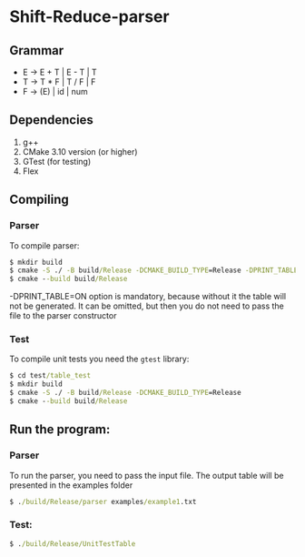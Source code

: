 # Shift-Reduce-parser
## Grammar
- E -> E + T | E - T | T
- T -> T * F | T / F | F
- F -> (E) | id | num


## Dependencies
1. g++
2. CMake 3.10 version (or higher)
3. GTest (for testing)
4. Flex

## Compiling 

### Parser

To compile parser:

``` cmd
$ mkdir build
$ cmake -S ./ -B build/Release -DCMAKE_BUILD_TYPE=Release -DPRINT_TABLE=ON
$ cmake --build build/Release
```

-DPRINT_TABLE=ON option is mandatory, because without it the table will not be generated. It can be omitted, but then you do not need to pass the file to the parser constructor

### Test

To compile unit tests you need the ```gtest``` library:

``` cmd
$ cd test/table_test
$ mkdir build
$ cmake -S ./ -B build/Release -DCMAKE_BUILD_TYPE=Release
$ cmake --build build/Release
```

## Run the program:

### Parser

To run the parser, you need to pass the input file. The output table will be presented in the examples folder

``` cmd
$ ./build/Release/parser examples/example1.txt
```

### Test:
``` cmd
$ ./build/Release/UnitTestTable
```
